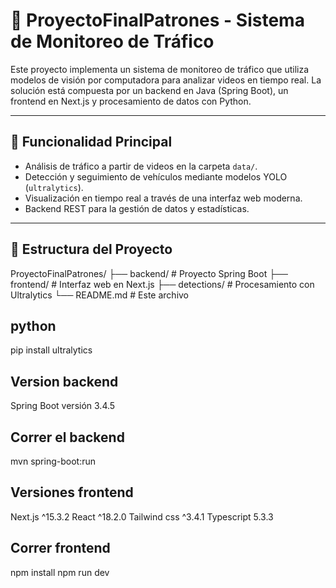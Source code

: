 # 🚦 ProyectoFinalPatrones - Sistema de Monitoreo de Tráfico

Este proyecto implementa un sistema de monitoreo de tráfico que utiliza modelos de visión por computadora para analizar videos en tiempo real. La solución está compuesta por un backend en Java (Spring Boot), un frontend en Next.js y procesamiento de datos con Python.

---

## 🧠 Funcionalidad Principal

- Análisis de tráfico a partir de videos en la carpeta `data/`.
- Detección y seguimiento de vehículos mediante modelos YOLO (`ultralytics`).
- Visualización en tiempo real a través de una interfaz web moderna.
- Backend REST para la gestión de datos y estadísticas.

---

## 📁 Estructura del Proyecto
ProyectoFinalPatrones/
├── backend/ # Proyecto Spring Boot
├── frontend/ # Interfaz web en Next.js
├── detections/ # Procesamiento con Ultralytics
└── README.md # Este archivo


## python
pip install ultralytics
## Version backend
Spring Boot versión 3.4.5
## Correr el backend
mvn spring-boot:run
## Versiones frontend
Next.js ^15.3.2
React ^18.2.0
Tailwind css ^3.4.1
Typescript 5.3.3
## Correr frontend
npm install
npm run dev
